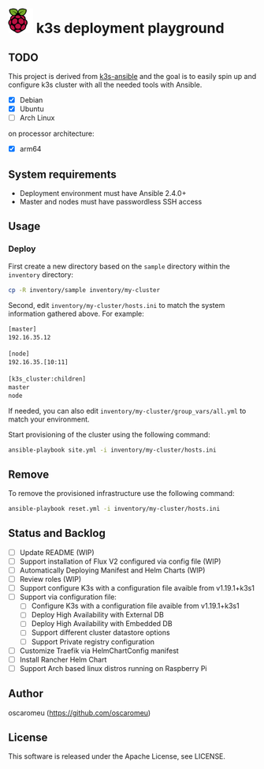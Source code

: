 # ![Raspberry Pi](docs/img/logo_raspberry-pi.svg) k3s deployment playground 

## TODO

This project is derived from [k3s-ansible](https://github.com/k3s-io/k3s-ansible) and the goal is to easily spin up and configure k3s cluster with all the needed tools with Ansible. 
 
- [X] Debian
- [X] Ubuntu
- [ ] Arch Linux

on processor architecture:

- [X] arm64

## System requirements

+ Deployment environment must have Ansible 2.4.0+
+ Master and nodes must have passwordless SSH access

## Usage

### Deploy

First create a new directory based on the `sample` directory within the `inventory` directory:

```bash
cp -R inventory/sample inventory/my-cluster
```

Second, edit `inventory/my-cluster/hosts.ini` to match the system information gathered above. For example:

```bash
[master]
192.16.35.12

[node]
192.16.35.[10:11]

[k3s_cluster:children]
master
node
```

If needed, you can also edit `inventory/my-cluster/group_vars/all.yml` to match your environment.

Start provisioning of the cluster using the following command:

```bash
ansible-playbook site.yml -i inventory/my-cluster/hosts.ini
```

## Remove

To remove the provisioned infrastructure use the following command:

```bash
ansible-playbook reset.yml -i inventory/my-cluster/hosts.ini
```

## Status and Backlog
- [ ] Update README (WIP)
- [ ] Support installation of Flux V2 configured via config file (WIP)
- [ ] Automatically Deploying Manifest and Helm Charts (WIP)
- [ ] Review roles (WIP)
- [ ] Support configure K3s with a configuration file avaible from v1.19.1+k3s1
- [ ] Support via configuration file:
  - [ ] Configure K3s with a configuration file avaible from v1.19.1+k3s1
  - [ ] Deploy High Availability with External DB
  - [ ] Deploy High Availability with Embedded DB
  - [ ] Support different cluster datastore options
  - [ ] Support Private registry configuration
- [ ] Customize Traefik via HelmChartConfig manifest
- [ ] Install Rancher Helm Chart
- [ ] Support Arch based linux distros running on Raspberry Pi

## Author

oscaromeu (https://github.com/oscaromeu)

## License

This software is released under the Apache License, see LICENSE.
